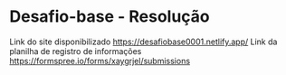 # Desafio-base - Resolução
Link do site disponibilizado https://desafiobase0001.netlify.app/
Link da planilha de registro de informações https://formspree.io/forms/xaygrjel/submissions

